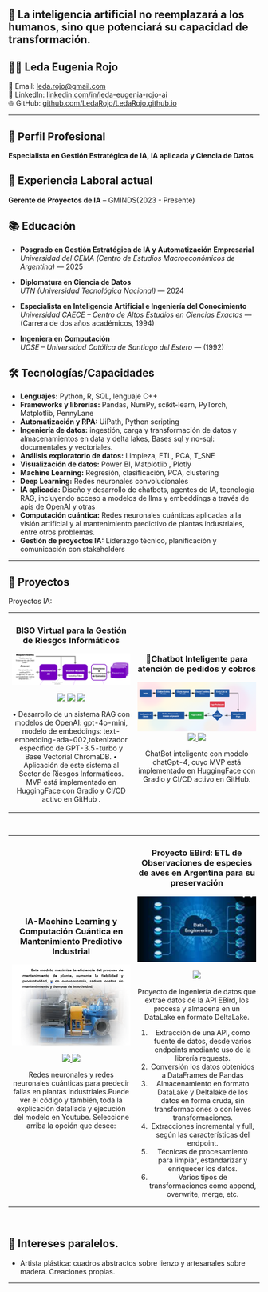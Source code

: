 🧠 La inteligencia artificial no reemplazará a los humanos, sino que potenciará su capacidad de transformación.
---
## 👩‍💻 Leda Eugenia Rojo

📧 Email: [leda.rojo@gmail.com](mailto:leda.rojo@gmail.com)  
🔗 LinkedIn: [linkedin.com/in/leda-eugenia-rojo-ai](https://www.linkedin.com/in/leda-eugenia-rojo-ai-1b51992/)  
🌐 GitHub: [github.com/LedaRojo/LedaRojo.github.io](https://github.com/LedaRojo/LedaRojo.github.io)

---
## 🎯 Perfil Profesional
**Especialista en Gestión Estratégica de IA, IA aplicada y Ciencia de Datos**


## 💼 Experiencia Laboral actual
**Gerente de Proyectos de IA** – GMINDS(2023 - Presente)  


## 📚 Educación

- **Posgrado en Gestión Estratégica de IA y Automatización Empresarial**  
  *Universidad del CEMA (Centro de Estudios Macroeconómicos de Argentina)* — 2025

- **Diplomatura en Ciencia de Datos**  
  *UTN (Universidad Tecnológica Nacional)* — 2024

- **Especialista en Inteligencia Artificial e Ingeniería del Conocimiento**  
  *Universidad CAECE – Centro de Altos Estudios en Ciencias Exactas* — (Carrera de dos años académicos, 1994)

- **Ingeniera en Computación**  
  *UCSE – Universidad Católica de Santiago del Estero* — (1992)


## 🛠️ Tecnologías/Capacidades

- **Lenguajes:** Python, R, SQL, lenguaje C++
- **Frameworks y librerías:** Pandas, NumPy, scikit-learn, PyTorch, Matplotlib, PennyLane
- **Automatización y RPA:** UiPath, Python scripting
- **Ingeniería de datos:** ingestión, carga y transformación de datos y almacenamientos en data y delta lakes, Bases sql y no-sql: documentales y vectoriales.
- **Análisis exploratorio de datos:** Limpieza, ETL, PCA, T_SNE  
- **Visualización de datos:** Power BI, Matplotlib , Plotly
- **Machine Learning:** Regresión, clasificación, PCA, clustering  
- **Deep Learning:** Redes neuronales convolucionales  
- **IA aplicada:** Diseño y desarrollo de chatbots, agentes de IA, tecnología RAG, incluyendo acceso a modelos de llms y embeddings a través de apis de OpenAI y otras
- **Computación cuántica:** Redes neuronales cuánticas aplicadas a la visión artificial y al mantenimiento predictivo de plantas industriales, entre otros problemas.
- **Gestión de proyectos IA:** Liderazgo técnico, planificación y comunicación con stakeholders  


---
## 📂 Proyectos

Proyectos IA:
<table>
<tr>
<td width="50%">
<h3 align="center">BISO Virtual para la Gestión de Riesgos Informáticos</h3>
<div align="center">
<a href="https://github.com/LedaRojo/RAG_VMP" target="_blank"><img src="https://github.com/LedaRojo/RAG_VMP/blob/main/Rag.png"></a>
<p>
<a href="https://github.com/LedaRojo/RAG_VMP/actions/runs/18140924136" target="_blank">
<img src="https://img.shields.io/badge/CI/CD ACTIVO-green?style=for-the-badge&color=44CC11">
</a>
<a href="https://huggingface.co/spaces/LedaRojo/RAG_OpenAI_Python" target="_blank">
<img src="https://img.shields.io/badge/PROBAR%20MODELO-FF6A00?style=for-the-badge&logo=huggingface&logoColor=white">
</a>

<img src="https://img.shields.io/badge/AZURE%20DEVOPS-0078D7?style=for-the-badge&logo=azuredevops&logoColor=white">
</a>
</p>
<p>•	Desarrollo de un sistema RAG con modelos de OpenAI: gpt-4o-mini, modelo de embeddings: text-embedding-ada-002,tokenizador específico de GPT-3.5-turbo y Base Vectorial ChromaDB.
•	Aplicación de este sistema al Sector de Riesgos Informáticos. MVP está implementado en HuggingFace con Gradio y CI/CD activo en GitHub
.</p>
</div>
                                                                                      
</td>

<td width="50%">
               <br>
<h3 align="center">🍦Chatbot Inteligente para atención de pedidos y cobros</h3>
<div align="center">                                       
<a href="https://github.com/LedaRojo/HeladeriaWeb" target="_blank"><img src="https://github.com/LedaRojo/HeladeriaWeb/blob/main/Icedifuso.png"></a>
<br>
<a href="https://github.com/LedaRojo/HeladeriaWeb/actions/runs/18226912564" target="_blank">
<img src="https://img.shields.io/badge/CI/CD ACTIVO-green?style=for-the-badge&color=44CC11">
</a>
<a href="https://huggingface.co/spaces/LedaRojo/IceCreamBot" target="_blank">
<img src="https://img.shields.io/badge/PROBAR%20MODELO-FF6A00?style=for-the-badge&logo=huggingface&logoColor=white">
</a>
</p>


</p>ChatBot inteligente con modelo chatGpt-4, cuyo MVP está implementado en HuggingFace con Gradio y CI/CD activo en GitHub.</p>
</div>                                                             
</table>                                                                                 
</div>
<br>



<table>
<tr>
<td width="50%">
<h3 align="center"> IA-Machine Learning y Computación Cuántica en Mantenimiento Predictivo Industrial</h3>
<div align="center">
<a href="https://github.com/LedaRojo/MLearningEnMantenimientoDePlanta" target="_blank"><img src="https://github.com/LedaRojo/MLearningEnMantenimientoDePlanta/blob/main/Bomba.png"></a>
<p>
<a href="https://github.com/LedaRojo/MLearningEnMantenimientoDePlanta/blob/main/MLyMLCu%C3%A1ntico_MantenimientoPredictivoBombasCentr%C3%ADfugas.ipynb" target="_blank">
<img src="https://img.shields.io/badge/C%C3%93DIGO-800080?style=for-the-badge&logo=github&logoColor=black">
</a>
<a href="https://www.youtube.com/watch?v=e-8_KlvYTOs&t=2001s" target="_blank">
<img src="https://img.shields.io/badge/-Youtube-purple?style=for-the-badge&color=800080">
</a>
</p>
<p>Redes neuronales y redes neuronales cuánticas para predecir fallas en plantas industriales.Puede ver el código y también, toda la explicación detallada y ejecución del modelo en Youtube. Seleccione arriba la opción que desee:</p>
</div>
                                                                                      
</td>       

<td width="50%">
<h3 align="center">Proyecto EBird: ETL de Observaciones de especies de aves en Argentina para su preservación</h3>
<div align="center">
<a href="https://github.com/LedaRojo/LedaRojo-EBirds-Proyecto-IngenieriaDeDatos" target="_blank"><img src="https://github.com/LedaRojo/LedaRojo-EBirds-Proyecto-IngenieriaDeDatos/blob/main/IngDatos.png" width="400" alt="Curso Kotlin Multiplatform"></a>
<p>
<a href="https://github.com/LedaRojo/LedaRojo-EBirds-Proyecto-IngenieriaDeDatos/blob/main/Proyecto_EBird.ipynb" target="_blank">
<img src="https://img.shields.io/badge/C%C3%93DIGO-80ffaa?style=for-the-badge&logo=github&logoColor=black">
</a>
</p>
<p>Proyecto de ingeniería de datos que extrae datos de la API EBird, los procesa y almacena en un DataLake en formato DeltaLake.

1.	Extracción de una API, como fuente de datos, desde varios endpoints mediante uso de la librería requests.
2. Conversión los datos obtenidos a DataFrames de Pandas 
3. Almacenamiento en formato DataLake y Deltalake de los datos en forma cruda, sin transformaciones o con leves transformaciones.
4. Extracciones incremental y full, según las características del endpoint.
5. Técnicas de procesamiento para limpiar, estandarizar y enriquecer  los datos.
6. Varios tipos de transformaciones como append, overwrite, merge, etc.
</p>
</div>
                                                                                      
</td>  
</table>                                                                                 
</div>
<br>


## 🧠 Intereses paralelos.
- Artista plástica: cuadros abstractos sobre lienzo y artesanales sobre madera. Creaciones propias.

  
---




